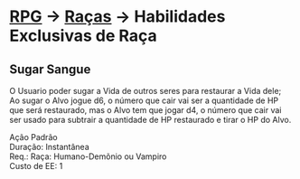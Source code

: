 # [RPG](../../../RPG.md) -> [Raças](../../Raças.md) -> Habilidades Exclusivas de Raça

## Sugar Sangue

O Usuario poder sugar a Vida de outros seres para restaurar a Vida dele;  
Ao sugar o Alvo jogue d6, o número que cair vai ser a quantidade de HP que será restaurado, mas o Alvo tem que jogar d4, o número que cair vai ser usado para subtrair a quantidade de HP restaurado e tirar o HP do Alvo.

Ação Padrão  
Duração: Instantânea  
Req.: Raça: Humano-Demõnio ou Vampiro  
Custo de EE: 1  
